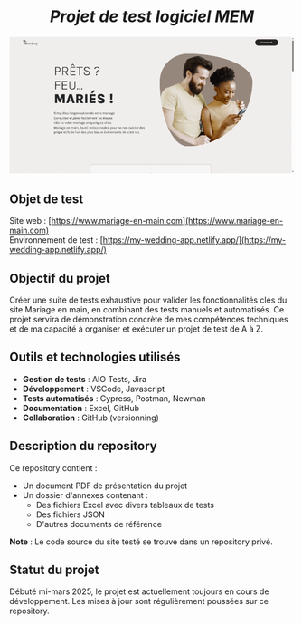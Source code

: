 # <h1 style="text-align:center;">_Projet de test logiciel MEM_</h1>

![Illustration](home.gif)

## Objet de test
Site web : [https://www.mariage-en-main.com](https://www.mariage-en-main.com)  
Environnement de test : [https://my-wedding-app.netlify.app/](https://my-wedding-app.netlify.app/)

## Objectif du projet
Créer une suite de tests exhaustive pour valider les fonctionnalités clés du site Mariage en main, en combinant des tests manuels et automatisés. Ce projet servira de démonstration concrète de mes compétences techniques et de ma capacité à organiser et exécuter un projet de test de A à Z.

## Outils et technologies utilisés
- **Gestion de tests** : AIO Tests, Jira
- **Développement** : VSCode, Javascript
- **Tests automatisés** : Cypress, Postman, Newman
- **Documentation** : Excel, GitHub
- **Collaboration** : GitHub (versionning)

## Description du repository
Ce repository contient :
- Un document PDF de présentation du projet
- Un dossier d'annexes contenant :
  - Des fichiers Excel avec divers tableaux de tests
  - Des fichiers JSON
  - D'autres documents de référence

**Note** : Le code source du site testé se trouve dans un repository privé.

## Statut du projet
Débuté mi-mars 2025, le projet est actuellement toujours en cours de développement. Les mises à jour sont régulièrement poussées sur ce repository.
